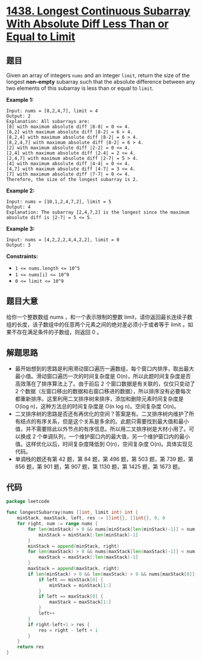 # [1438. Longest Continuous Subarray With Absolute Diff Less Than or Equal to Limit](https://leetcode.com/problems/longest-continuous-subarray-with-absolute-diff-less-than-or-equal-to-limit/)


## 题目

Given an array of integers `nums` and an integer `limit`, return the size of the longest **non-empty** subarray such that the absolute difference between any two elements of this subarray is less than or equal to `limit`*.*

**Example 1:**

```
Input: nums = [8,2,4,7], limit = 4
Output: 2 
Explanation: All subarrays are: 
[8] with maximum absolute diff |8-8| = 0 <= 4.
[8,2] with maximum absolute diff |8-2| = 6 > 4. 
[8,2,4] with maximum absolute diff |8-2| = 6 > 4.
[8,2,4,7] with maximum absolute diff |8-2| = 6 > 4.
[2] with maximum absolute diff |2-2| = 0 <= 4.
[2,4] with maximum absolute diff |2-4| = 2 <= 4.
[2,4,7] with maximum absolute diff |2-7| = 5 > 4.
[4] with maximum absolute diff |4-4| = 0 <= 4.
[4,7] with maximum absolute diff |4-7| = 3 <= 4.
[7] with maximum absolute diff |7-7| = 0 <= 4. 
Therefore, the size of the longest subarray is 2.
```

**Example 2:**

```
Input: nums = [10,1,2,4,7,2], limit = 5
Output: 4 
Explanation: The subarray [2,4,7,2] is the longest since the maximum absolute diff is |2-7| = 5 <= 5.
```

**Example 3:**

```
Input: nums = [4,2,2,2,4,4,2,2], limit = 0
Output: 3
```

**Constraints:**

- `1 <= nums.length <= 10^5`
- `1 <= nums[i] <= 10^9`
- `0 <= limit <= 10^9`

## 题目大意

给你一个整数数组 nums ，和一个表示限制的整数 limit，请你返回最长连续子数组的长度，该子数组中的任意两个元素之间的绝对差必须小于或者等于 limit 。如果不存在满足条件的子数组，则返回 0 。

## 解题思路

- 最开始想到的思路是利用滑动窗口遍历一遍数组，每个窗口内排序，取出最大最小值。滑动窗口遍历一次的时间复杂度是 O(n)，所以此题时间复杂度是否高效落在了排序算法上了。由于前后 2 个窗口数据是有关联的，仅仅只变动了 2 个数据（左窗口移出的数据和右窗口移进的数据），所以排序没有必要每次都重新排序。这里利用二叉排序树来排序，添加和删除元素时间复杂度是 O(log n)，这种方法总的时间复杂度是 O(n log n)。空间复杂度 O(n)。
- 二叉排序树的思路是否还有再优化的空间？答案是有。二叉排序树内维护了所有结点的有序关系，但是这个关系是多余的。此题只需要找到最大值和最小值，并不需要除此以外节点的有序信息。所以用二叉排序树是大材小用了。可以换成 2 个单调队列，一个维护窗口内的最大值，另一个维护窗口内的最小值。这样优化以后，时间复杂度降低到 O(n)，空间复杂度 O(n)。具体实现见代码。
- 单调栈的题还有第 42 题，第 84 题，第 496 题，第 503 题，第 739 题，第 856 题，第 901 题，第 907 题，第 1130 题，第 1425 题，第 1673 题。

## 代码

```go
package leetcode

func longestSubarray(nums []int, limit int) int {
	minStack, maxStack, left, res := []int{}, []int{}, 0, 0
	for right, num := range nums {
		for len(minStack) > 0 && nums[minStack[len(minStack)-1]] > num {
			minStack = minStack[:len(minStack)-1]
		}
		minStack = append(minStack, right)
		for len(maxStack) > 0 && nums[maxStack[len(maxStack)-1]] < num {
			maxStack = maxStack[:len(maxStack)-1]
		}
		maxStack = append(maxStack, right)
		if len(minStack) > 0 && len(maxStack) > 0 && nums[maxStack[0]]-nums[minStack[0]] > limit {
			if left == minStack[0] {
				minStack = minStack[1:]
			}
			if left == maxStack[0] {
				maxStack = maxStack[1:]
			}
			left++
		}
		if right-left+1 > res {
			res = right - left + 1
		}
	}
	return res
}
```